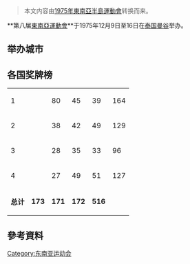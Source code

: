 > 本文内容由[1975年東南亞半島運動會](https://zh.wikipedia.org/wiki/1975年東南亞半島運動會)转换而来。


**第八届[東南亞運動會](https://zh.wikipedia.org/wiki/東南亞運動會 "wikilink")**于1975年12月9日至16日在[泰国](../Page/泰国.md "wikilink")[曼谷](../Page/曼谷.md "wikilink")举办。

## 举办城市

## 各国奖牌榜

<table>
<tbody>
<tr class="odd">
<td><p>1</p></td>
<td style="text-align: left;"><p><strong></strong></p></td>
<td><p>80</p></td>
<td><p>45</p></td>
<td><p>39</p></td>
<td><p>164</p></td>
</tr>
<tr class="even">
<td><p>2</p></td>
<td style="text-align: left;"></td>
<td><p>38</p></td>
<td><p>42</p></td>
<td><p>49</p></td>
<td><p>129</p></td>
</tr>
<tr class="odd">
<td><p>3</p></td>
<td style="text-align: left;"></td>
<td><p>28</p></td>
<td><p>35</p></td>
<td><p>33</p></td>
<td><p>96</p></td>
</tr>
<tr class="even">
<td><p>4</p></td>
<td style="text-align: left;"></td>
<td><p>27</p></td>
<td><p>49</p></td>
<td><p>51</p></td>
<td><p>127</p></td>
</tr>
<tr class="odd">
<td><p><strong>总计</strong></p></td>
<td style="text-align: left;"><p><strong>173</strong></p></td>
<td><p><strong>171</strong></p></td>
<td><p><strong>172</strong></p></td>
<td><p><strong>516</strong></p></td>
<td></td>
</tr>
</tbody>
</table>

## 參考資料

[Category:东南亚运动会](https://zh.wikipedia.org/wiki/Category:东南亚运动会 "wikilink")